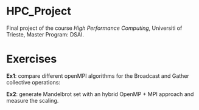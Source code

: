 # HPC_Project

Final project of the course *High Performance Computing*, Universiti of Trieste, Master Program: DSAI.

# Exercises

**Ex1**: compare different openMPI algorithms for the Broadcast and Gather collective operations: 

**Ex2**: generate Mandelbrot set with an hybrid OpenMP + MPI approach and measure the scaling.
